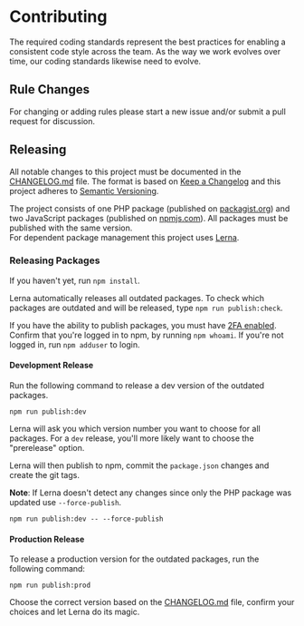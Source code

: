 # Contributing

The required coding standards represent the best practices for enabling a consistent code style across the team. As the way we work evolves over time, our coding standards likewise need to evolve.

## Rule Changes

For changing or adding rules please start a new issue and/or submit a pull request for discussion.

## Releasing

All notable changes to this project must be documented in the [CHANGELOG.md](CHANGELOG.md) file. The format is based on [Keep a Changelog](https://keepachangelog.com/en/1.0.0/) and this project adheres to [Semantic Versioning](https://semver.org/spec/v2.0.0.html).

The project consists of one PHP package (published on [packagist.org](https://packagist.org/users/wearerequired/)) and two JavaScript packages (published on [npmjs.com](https://www.npmjs.com/org/wearerequired)). All packages must be published with the same version.  
For dependent package management this project uses [Lerna](https://lerna.js.org/).

### Releasing Packages

If you haven't yet, run `npm install`.

Lerna automatically releases all outdated packages. To check which packages are outdated and will be released, type `npm run publish:check`.

If you have the ability to publish packages, you must have [2FA enabled](https://docs.npmjs.com/about-two-factor-authentication). Confirm that you're logged in to npm, by running `npm whoami`. If you're not logged in, run `npm adduser` to login.

#### Development Release

Run the following command to release a dev version of the outdated packages.

```shell
npm run publish:dev
```

Lerna will ask you which version number you want to choose for all packages. For a `dev` release, you'll more likely want to choose the "prerelease" option.

Lerna will then publish to npm, commit the `package.json` changes and create the git tags.

**Note**: If Lerna doesn't detect any changes since only the PHP package was updated use `--force-publish`.

```shell
npm run publish:dev -- --force-publish
```

#### Production Release

To release a production version for the outdated packages, run the following command:

```shell
npm run publish:prod
```

Choose the correct version based on the [CHANGELOG.md](CHANGELOG.md) file, confirm your choices and let Lerna do its magic.
